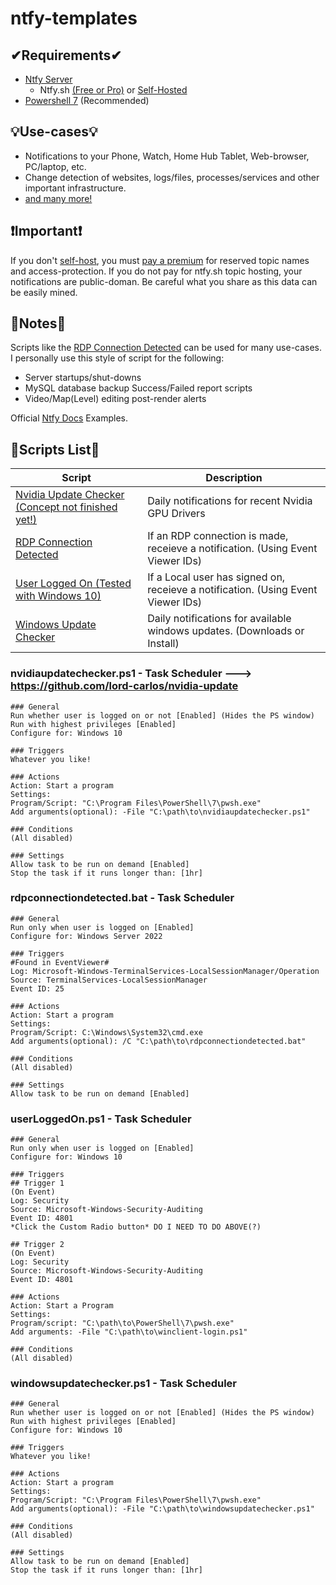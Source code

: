 # ntfy-templates

## ✔Requirements✔
* [Ntfy Server](https://ntfy.sh) 
    - Ntfy.sh [(Free or Pro)](https://ntfy.sh/#features) or [Self-Hosted](https://docs.ntfy.sh/install/)
* [Powershell 7](https://learn.microsoft.com/en-us/powershell/scripting/install/installing-powershell-on-windows?view=powershell-7.4#install-powershell-using-winget-recommended) (Recommended)

## 💡Use-cases💡
* Notifications to your Phone, Watch, Home Hub Tablet, Web-browser, PC/laptop, etc.
* Change detection of websites, logs/files, processes/services and other important infrastructure.
* [and many more!](https://docs.ntfy.sh/integrations/)

## ❗Important❗
If you don't [self-host](https://docs.ntfy.sh/install/), you must [pay a premium](https://ntfy.sh/#pricing) for reserved topic names and access-protection. If you do not pay for ntfy.sh topic hosting, your notifications are public-doman. Be careful what you share as this data can be easily mined.

## 📝Notes📝
Scripts like the [RDP Connection Detected](#rdpconnectiondetectedbat---task-scheduler) can be used for many use-cases. I personally use this style of script for the following:
* Server startups/shut-downs
* MySQL database backup Success/Failed report scripts
* Video/Map(Level) editing post-render alerts

Official [Ntfy Docs](https://docs.ntfy.sh/examples/) Examples.

## 🧾Scripts List🧾
Script | Description
--- | --- 
[Nvidia Update Checker (Concept not finished yet!)](#nvidiaupdatecheckerps1---task-scheduler-------httpsgithubcomlord-carlosnvidia-update) | Daily notifications for recent Nvidia GPU Drivers
[RDP Connection Detected](#rdpconnectiondetectedbat---task-scheduler) | If an RDP connection is made, receieve a notification. (Using Event Viewer IDs)
[User Logged On (Tested with Windows 10)](#userloggedonps1---task-scheduler) | If a Local user has signed on, receieve a notification. (Using Event Viewer IDs)
[Windows Update Checker](#windowsupdatecheckerps1---task-scheduler) | Daily notifications for available windows updates. (Downloads or Install)

### nvidiaupdatechecker.ps1 - Task Scheduler   ---> https://github.com/lord-carlos/nvidia-update
```
### General
Run whether user is logged on or not [Enabled] (Hides the PS window)
Run with highest privileges [Enabled]
Configure for: Windows 10

### Triggers
Whatever you like!

### Actions
Action: Start a program
Settings:
Program/Script: "C:\Program Files\PowerShell\7\pwsh.exe"
Add arguments(optional): -File "C:\path\to\nvidiaupdatechecker.ps1"

### Conditions
(All disabled)

### Settings
Allow task to be run on demand [Enabled]
Stop the task if it runs longer than: [1hr]
```

### rdpconnectiondetected.bat - Task Scheduler
```
### General
Run only when user is logged on [Enabled]
Configure for: Windows Server 2022

### Triggers
#Found in EventViewer#
Log: Microsoft-Windows-TerminalServices-LocalSessionManager/Operation
Source: TerminalServices-LocalSessionManager
Event ID: 25

### Actions
Action: Start a program
Settings:
Program/Script: C:\Windows\System32\cmd.exe
Add arguments(optional): /C "C:\path\to\rdpconnectiondetected.bat"

### Conditions
(All disabled)

### Settings
Allow task to be run on demand [Enabled]
```

### userLoggedOn.ps1 - Task Scheduler
```
### General
Run only when user is logged on [Enabled]
Configure for: Windows 10

### Triggers
## Trigger 1
(On Event)
Log: Security
Source: Microsoft-Windows-Security-Auditing
Event ID: 4801
*Click the Custom Radio button* DO I NEED TO DO ABOVE(?)

## Trigger 2
(On Event)
Log: Security
Source: Microsoft-Windows-Security-Auditing
Event ID: 4801

### Actions
Action: Start a Program
Settings:
Program/script: "C:\path\to\PowerShell\7\pwsh.exe"
Add arguments: -File "C:\path\to\winclient-login.ps1"

### Conditions
(All disabled)
```

### windowsupdatechecker.ps1 - Task Scheduler
```
### General
Run whether user is logged on or not [Enabled] (Hides the PS window)
Run with highest privileges [Enabled]
Configure for: Windows 10

### Triggers
Whatever you like!

### Actions
Action: Start a program
Settings:
Program/Script: "C:\Program Files\PowerShell\7\pwsh.exe"
Add arguments(optional): -File "C:\path\to\windowsupdatechecker.ps1"

### Conditions
(All disabled)

### Settings
Allow task to be run on demand [Enabled]
Stop the task if it runs longer than: [1hr]
```